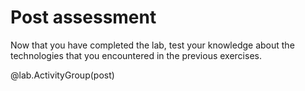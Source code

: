 # Post assessment

Now that you have completed the lab, test your knowledge about the technologies that you encountered in the previous exercises.

@lab.ActivityGroup(post)
